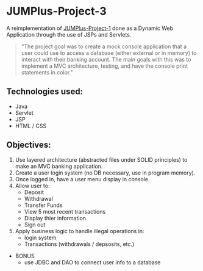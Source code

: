 # JUMPlus-Project-3
A reimplementation of [JUMPlus-Project-1](https://github.com/ajnorthouse/JUMPlus-Project-1) done as a Dynamic Web Application through the use of JSPs and Servlets.
> "The project goal was to create a mock console application that a user could use to access a database (either external or in memory) to interact with their banking account. The main goals with this was to implement a MVC architecture, testing, and have the console print statements in color."

## Technologies used:
- Java
- Servlet
- JSP
- HTML / CSS

## Objectives:
1. Use layered architecture (abstracted files under SOLID principles) to make an MVC banking application.
1. Create a user login system (no DB necessary, use in program memory).
1. Once logged in, have a user menu display in console.
1. Allow user to:
    * Deposit
    * Withdrawal
    * Transfer Funds
    * View 5 most recent transactions
    * Display thier information
    * Sign out
1. Apply business logic to handle illegal operations in:
    * login system
    * Transactions (withdrawals / depsosits, etc.)
* BONUS 
    * use JDBC and DAO to connect user info to a database
